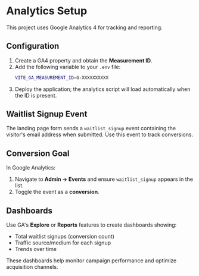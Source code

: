 # Analytics Setup

This project uses Google Analytics 4 for tracking and reporting.

## Configuration
1. Create a GA4 property and obtain the **Measurement ID**.
2. Add the following variable to your `.env` file:
   ```bash
   VITE_GA_MEASUREMENT_ID=G-XXXXXXXXXX
   ```
3. Deploy the application; the analytics script will load automatically when the ID is present.

## Waitlist Signup Event
The landing page form sends a `waitlist_signup` event containing the visitor's email address when submitted. Use this event to track conversions.

## Conversion Goal
In Google Analytics:
1. Navigate to **Admin → Events** and ensure `waitlist_signup` appears in the list.
2. Toggle the event as a **conversion**.

## Dashboards
Use GA's **Explore** or **Reports** features to create dashboards showing:
- Total waitlist signups (conversion count)
- Traffic source/medium for each signup
- Trends over time

These dashboards help monitor campaign performance and optimize acquisition channels.

